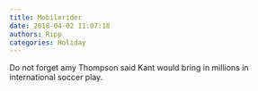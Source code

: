 ```yaml
---
title: Mobilerider
date: 2018-04-02 11:07:18
authors: Ripp
categories: Holiday
---
```


 Do not forget amy Thompson said Kant would bring in millions in international soccer play.